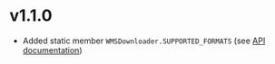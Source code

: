 # v1.1.0

* Added static member `WMSDownloader.SUPPORTED_FORMATS` (see [API documentation](https://stadt-bielefeld.github.io/wms-downloader/docs/api/index.html#wmsdownloadersupported_formats))
